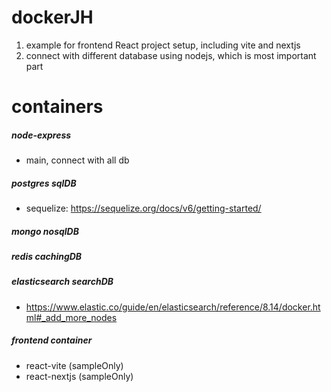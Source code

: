 # dockerJH

1. example for frontend React project setup, including vite and nextjs
2. connect with different database using nodejs, which is most important part

# containers

##### node-express

- main, connect with all db

##### postgres sqlDB

- sequelize: https://sequelize.org/docs/v6/getting-started/

##### mongo nosqlDB

##### redis cachingDB

##### elasticsearch searchDB

- https://www.elastic.co/guide/en/elasticsearch/reference/8.14/docker.html#_add_more_nodes

##### frontend container

- react-vite (sampleOnly)
- react-nextjs (sampleOnly)
